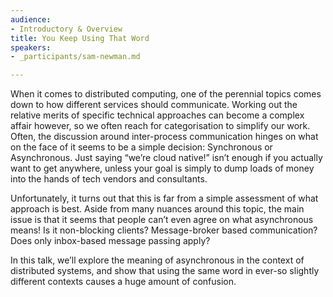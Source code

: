 ```yaml
---
audience:
- Introductory & Overview
title: You Keep Using That Word
speakers:
- _participants/sam-newman.md

---
```

When it comes to distributed computing, one of the perennial topics comes down to how different services should communicate. Working out the relative merits of specific technical approaches can become a complex affair however, so we often reach for categorisation to simplify our work. Often, the discussion around inter-process communication hinges on what on the face of it seems to be a simple decision: Synchronous or Asynchronous. Just saying “we’re cloud native!” isn’t enough if you actually want to get anywhere, unless your goal is simply to dump loads of money into the hands of tech vendors and consultants.

Unfortunately, it turns out that this is far from a simple assessment of what approach is best. Aside from many nuances around this topic, the main issue is that it seems that people can’t even agree on what asynchronous means! Is it non-blocking clients? Message-broker based communication? Does only inbox-based message passing apply?

In this talk, we’ll explore the meaning of asynchronous in the context of distributed systems, and show that using the same word in ever-so slightly different contexts causes a huge amount of confusion.
